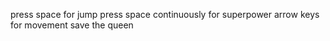 press space for jump
press space continuously for superpower
arrow keys for movement
save the queen
